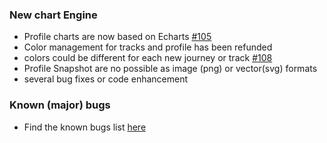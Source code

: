 ### New chart Engine
- Profile charts are now based on Echarts [#105](https://github.com/lgs1920/studio/issues/105)
- Color management for tracks and profile has been refunded
- colors could be different for each new journey or track [#108](https://github.com/lgs1920/studio/issues/108)
- Profile Snapshot are no possible as image (png) or vector(svg) formats
- several bug fixes or code enhancement


### Known (major) bugs
- Find the known bugs list [here](https://github.com/lgs1920/studio/labels/bug)